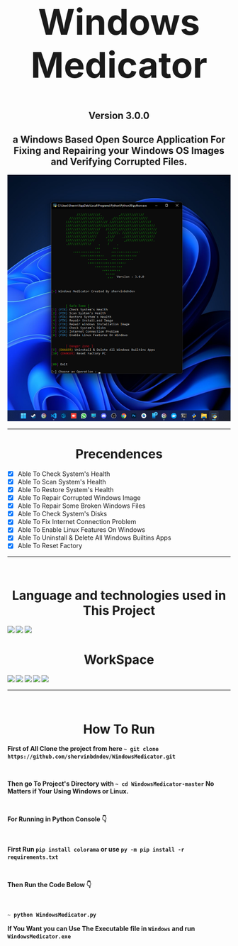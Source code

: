 <h1 align='center' style="font-size:5rem"><b>Windows Medicator</b></h1>
<h2 align='center'><b>Version 3.0.0</b></h2>
<h2 align='center'>
    a Windows Based Open Source Application For Fixing and Repairing your Windows OS Images and Verifying Corrupted Files.
</h2>
<div align='center'>
    <img src="https://github.com/shervinbdndev/WindowsMedicator/blob/master/preview/v3.png"></img>
</div>
<hr>

<h1 align='center'><b>Precendences</b></h1>

- [x] Able To Check System's Health
- [x] Able To Scan System's Health
- [x] Able To Restore System's Health
- [x] Able To Repair Corrupted Windows Image
- [x] Able To Repair Some Broken Windows Files
- [x] Able To Check System's Disks
- [x] Able To Fix Internet Connection Problem
- [x] Able To Enable Linux Features On Windows
- [x] Able To Uninstall & Delete All Windows Builtins Apps
- [x] Able To Reset Factory

<hr>
<br>
<h1 align='center'><b>Language and technologies used in This Project</h1>
<img src="https://img.shields.io/badge/Python-14354C?style=for-the-badge&logo=python&logoColor=white"></img>
<img src="https://img.shields.io/badge/Visual_Studio_Code-0078D4?style=for-the-badge&logo=visual%20studio%20code&logoColor=white"></img>
<img src="https://img.shields.io/badge/GitHub-100000?style=for-the-badge&logo=github&logoColor=white"></img>


<br>
<h1 align='center'><b>WorkSpace</h1>
<img src="https://img.shields.io/badge/Intel-Core_i5_10700K-0071C5?style=for-the-badge&logo=intel&logoColor=white"></img>
<img src="https://img.shields.io/badge/NVIDIA-RTX2060 OC-76B900?style=for-the-badge&logo=nvidia&logoColor=white"></img>
<img src="https://img.shields.io/badge/Windows-0078D6?style=for-the-badge&logo=windows&logoColor=white"></img>
<img src="https://img.shields.io/badge/Linux-FCC624?style=for-the-badge&logo=linux&logoColor=black"></img>
<img src="https://img.shields.io/badge/Ubuntu-E95420?style=for-the-badge&logo=ubuntu&logoColor=white"></img>
<hr>


<br>

<h1 align='center'><b>How To Run</b></h1>

First of All Clone the project from here  ``~ git clone https://github.com/shervinbdndev/WindowsMedicator.git``

<br>

Then go To Project's Directory with  ``~ cd WindowsMedicator-master`` No Matters if Your Using Windows or Linux.

<br>

For Running in Python Console 👇

<br>

First Run `` pip install colorama `` or use `` py -m pip install -r requirements.txt ``

<br>

Then Run the Code Below 👇

<br>

```py
~ python WindowsMedicator.py
```

If You Want you can Use The Executable file in `` Windows `` and run `` WindowsMedicator.exe ``